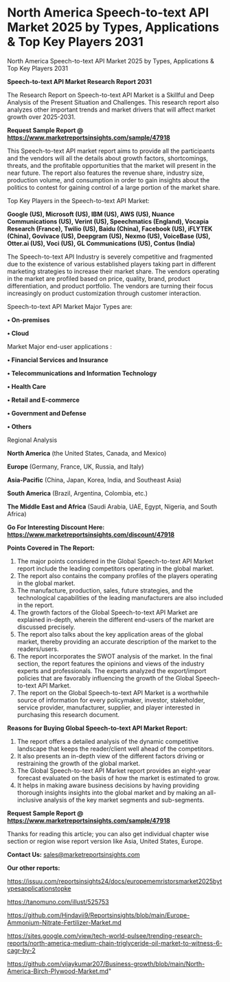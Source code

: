 # North America Speech-to-text API Market 2025 by Types, Applications & Top Key Players 2031
North America Speech-to-text API Market 2025 by Types, Applications & Top Key Players 2031

<strong>Speech-to-text API Market Research Report 2031</strong>

The Research Report on Speech-to-text API Market is a Skillful and Deep Analysis of the Present Situation and Challenges. This research report also analyzes other important trends and market drivers that will affect market growth over 2025-2031.

<strong>Request Sample Report @ <a href=https://www.marketreportsinsights.com/sample/47918>https://www.marketreportsinsights.com/sample/47918</a></strong>

This Speech-to-text API market report aims to provide all the participants and the vendors will all the details about growth factors, shortcomings, threats, and the profitable opportunities that the market will present in the near future. The report also features the revenue share, industry size, production volume, and consumption in order to gain insights about the politics to contest for gaining control of a large portion of the market share.

Top Key Players in the Speech-to-text API Market:

<strong>Google (US), Microsoft (US), IBM (US), AWS (US), Nuance Communications (US), Verint (US), Speechmatics (England), Vocapia Research (France), Twilio (US), Baidu (China), Facebook (US), iFLYTEK (China), Govivace (US), Deepgram (US), Nexmo (US), VoiceBase (US), Otter.ai (US), Voci (US), GL Communications (US), Contus (India)</strong>

The Speech-to-text API Industry is severely competitive and fragmented due to the existence of various established players taking part in different marketing strategies to increase their market share. The vendors operating in the market are profiled based on price, quality, brand, product differentiation, and product portfolio. The vendors are turning their focus increasingly on product customization through customer interaction.

Speech-to-text API Market Major Types are:

<strong>•  On-premises

•  Cloud</strong>

Market Major end-user applications :

<strong>•  Financial Services and Insurance

•  Telecommunications and Information Technology

•  Health Care

•  Retail and E-commerce

•  Government and Defense

•  Others</strong>

Regional Analysis

</u><strong><b>North America</b></strong> (the United States, Canada, and Mexico)

<strong><b>Europe </b></strong>(Germany, France, UK, Russia, and Italy)

<strong><b>Asia-Pacific</b></strong> (China, Japan, Korea, India, and Southeast Asia)

<strong><b>South America</b></strong> (Brazil, Argentina, Colombia, etc.)

<strong><b>The Middle East and Africa</b></strong> (Saudi Arabia, UAE, Egypt, Nigeria, and South Africa)

<strong>Go For Interesting Discount Here: <a href=https://www.marketreportsinsights.com/discount/47918>https://www.marketreportsinsights.com/discount/47918</a></strong>

<strong>Points Covered in The Report:</strong>
<ol>
  <li>The major points considered in the Global Speech-to-text API Market report include the leading competitors operating in the global market.</li>
  <li>The report also contains the company profiles of the players operating in the global market.</li>
  <li>The manufacture, production, sales, future strategies, and the technological capabilities of the leading manufacturers are also included in the report.</li>
  <li>The growth factors of the Global Speech-to-text API Market are explained in-depth, wherein the different end-users of the market are discussed precisely.</li>
  <li>The report also talks about the key application areas of the global market, thereby providing an accurate description of the market to the readers/users.</li>
  <li>The report incorporates the SWOT analysis of the market. In the final section, the report features the opinions and views of the industry experts and professionals. The experts analyzed the export/import policies that are favorably influencing the growth of the Global Speech-to-text API Market.</li>
  <li>The report on the Global Speech-to-text API Market is a worthwhile source of information for every policymaker, investor, stakeholder, service provider, manufacturer, supplier, and player interested in purchasing this research document.</li>
</ol>
<strong>Reasons for Buying Global Speech-to-text API Market Report:</strong>

<ol>
  <li>The report offers a detailed analysis of the dynamic competitive landscape that keeps the reader/client well ahead of the competitors.</li>
  <li>It also presents an in-depth view of the different factors driving or restraining the growth of the global market.</li>
  <li>The Global Speech-to-text API Market report provides an eight-year forecast evaluated on the basis of how the market is estimated to grow.</li>
  <li>It helps in making aware business decisions by having providing thorough insights insights into the global market and by making an all-inclusive analysis of the key market segments and sub-segments.</li>
</ol>
<strong>Request Sample Report @ <a href=https://www.marketreportsinsights.com/sample/47918>https://www.marketreportsinsights.com/sample/47918</a></strong>


Thanks for reading this article; you can also get individual chapter wise section or region wise report version like Asia, United States, Europe.

<strong>Contact Us:</strong>
sales@marketreportsinsights.com

<strong>Our other reports:</strong>

<a href=https://issuu.com/reportsinsights24/docs/europememristorsmarket2025bytypesapplicationstopke>https://issuu.com/reportsinsights24/docs/europememristorsmarket2025bytypesapplicationstopke</a>

<a href=https://tanomuno.com/illust/525753>https://tanomuno.com/illust/525753</a>

<a href=https://github.com/Hindavii9/Reportsinsights/blob/main/Europe-Ammonium-Nitrate-Fertilizer-Market.md>https://github.com/Hindavii9/Reportsinsights/blob/main/Europe-Ammonium-Nitrate-Fertilizer-Market.md</a>

<a href=https://sites.google.com/view/tech-world-pulsee/trending-research-reports/north-america-medium-chain-triglyceride-oil-market-to-witness-6-cagr-by-2>https://sites.google.com/view/tech-world-pulsee/trending-research-reports/north-america-medium-chain-triglyceride-oil-market-to-witness-6-cagr-by-2</a>

<a href=https://github.com/vijaykumar207/Business-growth/blob/main/North-America-Birch-Plywood-Market.md>https://github.com/vijaykumar207/Business-growth/blob/main/North-America-Birch-Plywood-Market.md</a>"
